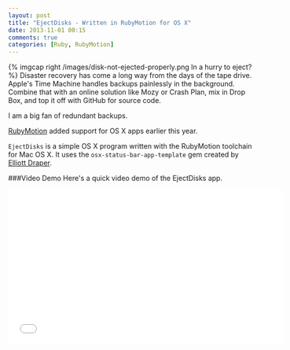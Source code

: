 ```yaml
---
layout: post
title: "EjectDisks - Written in RubyMotion for OS X"
date: 2013-11-01 00:15
comments: true
categories: [Ruby, RubyMotion]
---
```

{% imgcap right /images/disk-not-ejected-properly.png In a hurry to eject? %}
Disaster recovery has come a long way from the days of the tape drive.  Apple's Time Machine handles backups painlessly in the background.  Combine that with an online solution like Mozy or Crash Plan, mix in Drop Box, and top it off with GitHub for source code.

I am a big fan of redundant backups. 

[RubyMotion](/blog/2012/10/29/building-ios-apps-with-ruby-motion/) added support for OS X apps earlier this year. 

`EjectDisks` is a simple OS X program written with the RubyMotion toolchain for Mac OS X. It uses the `osx-status-bar-app-template` gem created by [Elliott Draper](https://github.com/kickcode/osx-status-bar-app-template).

<!--more-->
###Video Demo
Here's a quick video demo of the EjectDisks app.

<center><iframe name="eject-disks-osx" width="560" height="315" src="//www.youtube.com/embed/Lb9ZUESIpms" frameborder="0" allowfullscreen></iframe></center>

